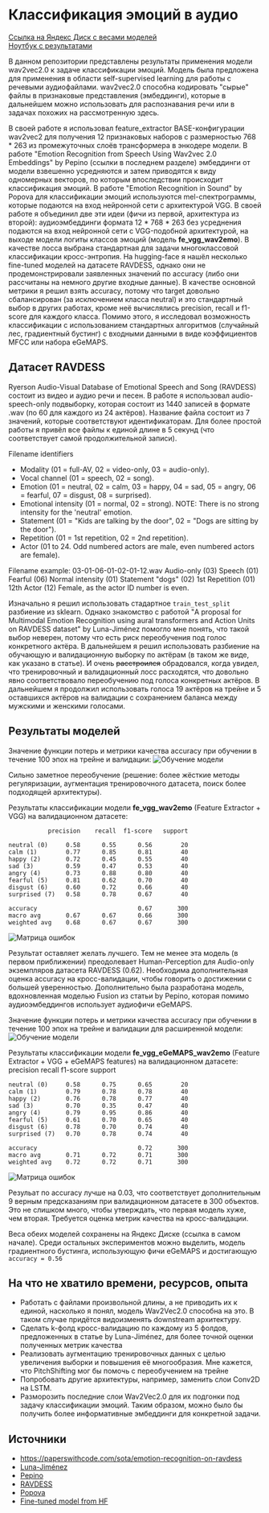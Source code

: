 # Классификация эмоций в аудио

[Ссылка на Яндекс Диск с весами моделей](https://disk.yandex.ru/d/CbyXVc5dTpG9DA) \
[Ноутбук с результатами](https://github.com/aszharov/wav2vec2_ravdess/blob/main/wav2vec2.0-ravdess-for-vk-lab-2023.ipynb)

В данном репозитории представлены результаты применения модели wav2vec2.0 к задаче классификации эмоций.
Модель была предложена для применения в области self-supervised learning для работы с речевыми аудиофайлами.
wav2vec2.0 способна кодировать "сырые" файлы в признаковые представления (эмбеддинги), которые в дальнейшем можно использовать
для распознавания речи или в задачах похожих на рассмотренную здесь.

В своей работе я использовал feature_extractor BASE-конфигурации wav2vec2 для получения 12 признаковых наборов 
с размерностью 768 * 263 из промежуточных слоёв трансформера в энкодере модели. В работе 
"Emotion Recognition from Speech Using Wav2vec 2.0 Embeddings" by Pepino (ссылки в последнем разделе) эмбеддинги от модели взвешенно
усредняются и затем приводятся к виду одномерных векторов, по которым впоследствии происходит классификация эмоций.
В работе "Emotion Recognition in Sound" by Popova для классификации эмоций используются mel-спектрограммы, которые подаются
на вход нейронной сети с архитектурой VGG. В своей работе я объединил две эти идеи (фичи из первой, архитектура из второй):
аудиоэмбеддинги формата 12 * 768 * 263 без усреднения подаются на вход нейронной сети с VGG-подобной архитектурой, на выходе
модели логиты классов эмоций (модель **fe_vgg_wav2emo**). В качестве лосса выбрана стандартная для задачи многоклассовой классификации кросс-энтропия.
На hugging-face я нашёл несколько fine-tuned моделей на датасете RAVDESS, однако они не продемонстрировали заявленных значений
по accuracy (либо они рассчитаны на немного другие входные данные). В качестве основной метрики я решил взять accuracy, потому что target 
довольно сбалансирован (за исключением класса neutral) и это стандартный выбор в других работах, кроме неё вычислялись precision, recall и f1-score для каждого класса.
Помимо этого, я исследовал возможность классификации с использованием стандартных алгоритмов (случайный лес, градиентный бустинг)
с входными данными в виде коэффициентов MFCC или набора eGeMAPS. 

## Датасет RAVDESS

Ryerson Audio-Visual Database of Emotional Speech and Song (RAVDESS) состоит из видео и аудио 
речи и песен. В работе я использовал audio-speech-only подвыборку, которая состоит из 1440 записей в формате .wav (по 60 для каждого из 
24 актёров). Название файла состоит из 7 значений, которые соответствуют идентификаторам. Для более простой работы я привёл все файлы к
единой длине в 5 секунд (что соответствует самой продолжительной записи).

Filename identifiers
- Modality (01 = full-AV, 02 = video-only, 03 = audio-only).
- Vocal channel (01 = speech, 02 = song).
- Emotion (01 = neutral, 02 = calm, 03 = happy, 04 = sad, 05 = angry, 06 = fearful, 07 = disgust, 08 = surprised).
- Emotional intensity (01 = normal, 02 = strong). NOTE: There is no strong intensity for the 'neutral' emotion.
- Statement (01 = "Kids are talking by the door", 02 = "Dogs are sitting by the door").
- Repetition (01 = 1st repetition, 02 = 2nd repetition).
- Actor (01 to 24. Odd numbered actors are male, even numbered actors are female).

Filename example: 03-01-06-01-02-01-12.wav
Audio-only (03)
Speech (01)
Fearful (06)
Normal intensity (01)
Statement "dogs" (02)
1st Repetition (01)
12th Actor (12)
Female, as the actor ID number is even.

Изначально я решил использовать стадартное `train_test_split` разбиение из sklearn. Однако знакомство с работой
"A proposal for Multimodal Emotion Recognition using aural transformers and Action Units on RAVDESS dataset" by Luna-Jiménez
помогло мне понять, что такой выбор неверен, потому что есть риск переобучения под голос конкретного актёра. В дальнейшем 
я решил использовать разбиение на обучающую и валидационную выборку по актёрам (в таком же виде, как указано в статье).
И очень <del>расстроился</del> обрадовался, когда увидел, что тренировочный и валидационный лосс расходятся, что довольно явно соответствовало
переобучению под голоса конкретных актёров. В дальнейшем я продолжил использовать голоса 19 актёров на трейне и 5 оставшихся актёров на валидации с сохранением
баланса между мужскими и женскими голосами. 

## Результаты моделей

Значение функции потерь и метрики качества accuracy при обучении в течение 100 эпох на трейне и валидации:
![Обучение модели](https://github.com/aszharov/wav2vec2_ravdess/blob/main/tvp_fe_vgg_wav2emo.png?raw=true)

Сильно заметное переобучение (решение: более жёсткие методы регуляризации, аугментация тренировочного датасета, поиск более подходящей архитектуры).

Результаты классификации модели **fe_vgg_wav2emo** (Feature Extractor + VGG) на валидационном датасете:

               precision    recall  f1-score   support

    neutral (0)     0.58      0.55      0.56        20
    calm (1)        0.77      0.85      0.81        40
    happy (2)       0.72      0.45      0.55        40
    sad (3)         0.59      0.47      0.53        40
    angry (4)       0.73      0.88      0.80        40
    fearful (5)     0.81      0.62      0.70        40
    disgust (6)     0.60      0.72      0.66        40
    surprised (7)   0.58      0.78      0.67        40

    accuracy                            0.67       300
    macro avg       0.67      0.67      0.66       300
    weighted avg    0.68      0.67      0.67       300

![Матрица ошибок](https://github.com/aszharov/wav2vec2_ravdess/blob/main/cm_fe_vgg_wav2emo.png?raw=true)

Результат оставляет желать лучшего. Тем не менее эта модель (в первом приближении) преодолевает Human-Perception для Audio-only экземпляров датасета RAVDESS (0.62). 
Необходима дополнительная оценка accuracy на кросс-валидации, чтобы говорить о достижении с большей уверенностью.
Дополнительно была разработана модель, вдохновленная моделью Fusion из статьи by Pepino, которая помимо аудиоэмбеддингов использует аудиофичи eGeMAPS.

Значение функции потерь и метрики качества accuracy при обучении в течение 100 эпох на трейне и валидации для расширенной модели:
![Обучение модели](https://github.com/aszharov/wav2vec2_ravdess/blob/main/tvp_fe_vgg_eGeMAPS_wav2emo.png?raw=true)

Результаты классификации модели **fe_vgg_eGeMAPS_wav2emo** (Feature Extractor + VGG + eGeMAPS features) на валидационном датасете:
               precision    recall  f1-score   support

    neutral (0)     0.58      0.75      0.65        20
    calm (1)        0.79      0.78      0.78        40
    happy (2)       0.76      0.78      0.77        40
    sad (3)         0.70      0.35      0.47        40
    angry (4)       0.79      0.95      0.86        40
    fearful (5)     0.61      0.70      0.65        40
    disgust (6)     0.78      0.70      0.74        40
    surprised (7)   0.70      0.78      0.74        40

    accuracy                            0.72       300
    macro avg       0.71      0.72      0.71       300
    weighted avg    0.72      0.72      0.71       300

![Матрица ошибок](https://github.com/aszharov/wav2vec2_ravdess/blob/main/cm_fe_vgg_eGeMAPS_wav2emo.png?raw=true)

Резульат по accuracy лучше на 0.03, что соответствует дополнительным 9 верным предсказаниям при валидационном датасете в 300 объектов. 
Это не слишком много, чтобы утверждать, что первая модель хуже, чем вторая. Требуется оценка метрик качества на кросс-валидации.

Веса обеих моделей сохранены на Яндекс Диске (ссылка в самом начале).
Среди остальных экспериментов можно выделить, модель градиентного бустинга, использующую фичи eGeMAPS и достигающую `accuracy = 0.56`

## На что не хватило времени, ресурсов, опыта
- Работать с файлами произвольной длины, а не приводить их к единой, насколько я понял, модель Wav2Vec2.0 способна на это. В таком случае придётся видоизменять downstream архитектуру.
- Сделать k-фолд кросс-валидацию по каждому из 5 фолдов, предложенных в статье by Luna-Jiménez, для более точной оценки полученных метрик качества
- Реализовать аугментацию тренировочных данных с целью увеличения выборки и повышения её многообразия. Мне кажется, что PitchShifting мог бы помочь с переобучением на трейне
- Попробовать другие архитектуры, например, заменить слои Conv2D на LSTM.
- Разморозить последние слои Wav2Vec2.0 для их подгонки под задачу классификации эмоций. Таким образом, можно было бы получить более информативные эмбеддинги для конкретной задачи.

## Источники
- https://paperswithcode.com/sota/emotion-recognition-on-ravdess
- [Luna-Jiménez](https://paperswithcode.com/paper/a-proposal-for-multimodal-emotion-recognition)
- [Pepino](https://isca-speech.org/archive/pdfs/interspeech_2021/pepino21_interspeech.pdf)
- [RAVDESS](https://journals.plos.org/plosone/article?id=10.1371/journal.pone.0196391)
- [Popova](https://www.researchgate.net/publication/319343259_Emotion_Recognition_in_Sound)
- [Fine-tuned model from HF](https://huggingface.co/Wiam/wav2vec2-base-finetuned-ravdess)
